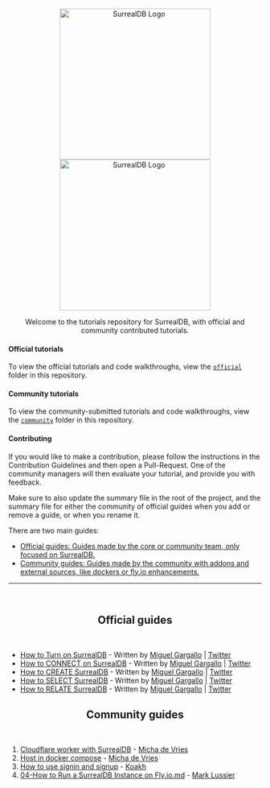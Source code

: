 <br>

<p align="center">
    <a href="https://github.com/surrealdb/tutorials#gh-dark-mode-only" target="_blank">
        <img width="300" src="img/white/logo.svg" alt="SurrealDB Logo">
    </a>
    <a href="https://github.com/surrealdb/tutorials#gh-light-mode-only" target="_blank">
        <img width="300" src="img/black/logo.svg" alt="SurrealDB Logo">
    </a>
</p>

<p align="center">Welcome to the tutorials repository for SurrealDB, with official and community contributed tutorials.</p>

#### Official tutorials

To view the official tutorials and code walkthroughs, view the [`official`](https://github.com/surrealdb/tutorials/tree/main/official) folder in this repository.

#### Community tutorials

To view the community-submitted tutorials and code walkthroughs, view the [`community`](https://github.com/surrealdb/tutorials/tree/main/community) folder in this repository.

#### Contributing

If you would like to make a contribution, please follow the instructions in the Contribution Guidelines and then open a Pull-Request. One of the community managers will then evaluate your tutorial, and provide you with feedback.

Make sure to also update the summary file in the root of the project, and the summary file for either the community of official guides when you add or remove a guide, or when you rename it.

There are two main guides:

- [Official guides: Guides made by the core or community team, only focused on SurrealDB.](/01-Official)
- [Community guides: Guides made by the community with addons and external sources, like dockers or fly.io enhancements.](/02-Community)

---

<br>

<h2 align="center">Official guides</h2>

<br>

 - [How to Turn on SurrealDB](01-How-to-turn-on-SurrealDB.md) - Written by [Miguel Gargallo](https://github.com/miguelgargallo) | [Twitter](https://twitter.com/miguelgargallo)
 - [How to CONNECT on SurrealDB](02-How-to-connect-into-SurrealDB) - Written by [Miguel Gargallo](https://github.com/miguelgargallo) | [Twitter](https://twitter.com/miguelgargallo)
 - [How to CREATE SurrealDB](03-How-to-create-on-SurrealDB.md) - Written by [Miguel Gargallo](https://github.com/miguelgargallo) | [Twitter](https://twitter.com/miguelgargallo)
 - [How to SELECT SurrealDB](04-How-to-select-on-SurrealDB.md) - Written by [Miguel Gargallo](https://github.com/miguelgargallo) | [Twitter](https://twitter.com/miguelgargallo)
 - [How to RELATE SurrealDB](05-How-to-relate-on-SurrealDB.md) - Written by [Miguel Gargallo](https://github.com/miguelgargallo) | [Twitter](https://twitter.com/miguelgargallo)


<h2 align="center">Community guides</h2>

<br>

1. [Cloudflare worker with SurrealDB](02-Community/01-Cloudflare-worker-with-SurrealDB.md) - [Micha de Vries](https://github.com/kearfy)
2. [Host in docker compose](02-Community/02-Host-in-docker-compose.md) - [Micha de Vries](https://github.com/kearfy)
3. [How to use signin and signup](02-Community/03-How-to-use-signin-and-signup.md) - [Koakh](https://github.com/koakh)
4. [04-How to Run a SurrealDB Instance on Fly.io.md](02-Community/04-How-to-Run-a-SurrealDB-Instance-on-Flyio.md) - [Mark Lussier](https://github.com/intabulas)

